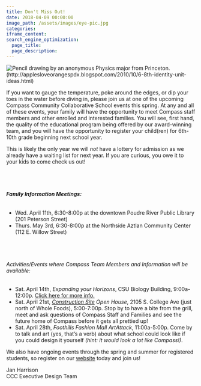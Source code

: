 ```yaml
---
title: Don't Miss Out!
date: 2018-04-09 00:00:00
image_path: /assets/images/eye-pic.jpg
categories:
iframe_content:
search_engine_optimization:
  page_title:
  page_description:
---
```


![Pencil drawing by an anonymous Physics major from Princeton. (http://applesloveorangespdx.blogspot.com/2010/10/6-8th-identity-unit-ideas.html)](/assets/images/eye-pic.jpg)

If you want to gauge the temperature, poke around the edges, or dip your toes in the water before diving in, please join us at one of the upcoming Compass Community Collaborative School events this spring. At any and all of these events, your family will have the opportunity to meet Compass staff members and other enrolled and interested families. You will see, first hand, the quality of the educational program being offered by our award-winning team, and you will have the opportunity to register your child(ren) for 6th-10th grade beginning next school year.

This is likely the only year we will *not* have a lottery for admission as we already have a waiting list for next year. If you are curious, you owe it to your kids to come check us out!

###### &nbsp;

###### **Family Information Meetings:**

* Wed. April 11th, 6:30-8:00p at the downtown Poudre River Public Library (201 Peterson Street)
* Thurs. May 3rd, 6:30-8:00p at the Northside Aztlan Community Center (112 E. Willow Street)

###### &nbsp;

###### Activities/Events where Compass Team Members and Information will be available:

* Sat. April 14th, *Expanding your Horizons*, CSU Biology Building, 9:00a-12:00p. [Click here for more info.](https://thecollaborative.colostate.edu/program_events/april-14-expanding-horizons-noco/)
* Sat. April 21st, *[Construction Site](/campus/) Open House*, 2105 S. College Ave (just north of Whole Foods), 5:00-7:00p. Stop by to have a bite from the grill, meet and ask questions of Compass Staff and Families and see the future home of Compass before it gets all prettied up!
* Sat. April 28th, *Foothills Fashion Mall ArtAttack*, 11:00a-5:00p. Come by to talk and art (yes, that’s a verb) about what school could look like if you could design it yourself *(hint: it would look a lot like Compass!)*.

We also have ongoing events through the spring and summer for registered students, so register on our [website](https://compassfortcollins.org) today and join us!

Jan Harrison<br>CCC Executive Design Team